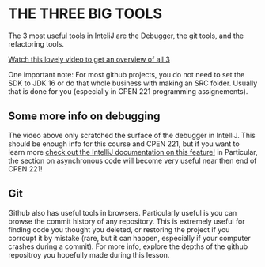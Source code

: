 # THE THREE BIG TOOLS

The 3 most useful tools in InteliJ are the Debugger, the git tools, and the refactoring tools.

[Watch this lovely video to get an overview of all 3](https://youtu.be/QJOCNmhiBBU)

One important note: For most github projects, you do not need to set the SDK to JDK 16 or do that whole business with making an SRC folder. Usually that is done for you (especially in CPEN 221 programming assignements).

## Some more info on debugging

The video above only scratched the surface of the debugger in IntelliJ. This should be enough info for this course and CPEN 221, but if you want to learn more [check out the IntelliJ documentation on this feature!](https://www.jetbrains.com/help/idea/debugging-code.html) in Particular, the section on asynchronous code will become very useful near then end of CPEN 221!

## Git

Github also has useful tools in browsers. Particularly useful is you can browse the commit history of any repository. This is extremely useful for finding code you thought you deleted, or restoring the project if you corroupt it by mistake (rare, but it can happen, especially if your computer crashes during a commit). For more info, explore the depths of the github repositroy you hopefully made during this lesson.
